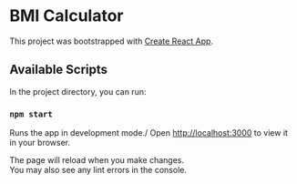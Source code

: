 # BMI Calculator

This project was bootstrapped with [Create React App](https://github.com/facebook/create-react-app).

## Available Scripts

In the project directory, you can run:

### `npm start`

Runs the app in development mode./
Open [http://localhost:3000](http://localhost:3000) to view it in your browser.

The page will reload when you make changes.\
You may also see any lint errors in the console.

